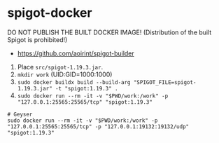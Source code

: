 # spigot-docker

DO NOT PUBLISH THE BUILT DOCKER IMAGE! (Distribution of the built Spigot is prohibited!)

- <https://github.com/aoirint/spigot-builder>

1. Place `src/spigot-1.19.3.jar`.
2. `mkdir work` (UID:GID=1000:1000)
3. `sudo docker buildx build --build-arg "SPIGOT_FILE=spigot-1.19.3.jar" -t "spigot:1.19.3" .`
4. `sudo docker run --rm -it -v "$PWD/work:/work" -p "127.0.0.1:25565:25565/tcp" "spigot:1.19.3"`

```shell
# Geyser
sudo docker run --rm -it -v "$PWD/work:/work" -p "127.0.0.1:25565:25565/tcp" -p "127.0.0.1:19132:19132/udp" "spigot:1.19.3"
```
